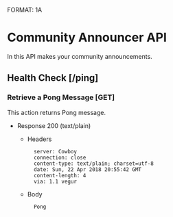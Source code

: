 FORMAT: 1A

# Community Announcer API
In this API makes your community announcements.

## Health Check [/ping]

### Retrieve a Pong Message [GET]
This action returns Pong message.

+ Response 200 (text/plain)

    + Headers

            server: Cowboy
            connection: close
            content-type: text/plain; charset=utf-8
            date: Sun, 22 Apr 2018 20:55:42 GMT
            content-length: 4
            via: 1.1 vegur

    + Body

            Pong
